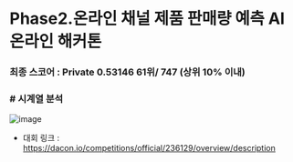 # Phase2.온라인 채널 제품 판매량 예측 AI 온라인 해커톤
### 최종 스코어 : Private 0.53146 61위/ 747 (상위 10% 이내)
### # 시계열 분석
![image](https://github.com/ohbigkite/2023_LG_AImers/assets/122765534/db4d6920-cf2b-47ef-a201-8ebf4f16d354)
* 대회 링크 : https://dacon.io/competitions/official/236129/overview/description
